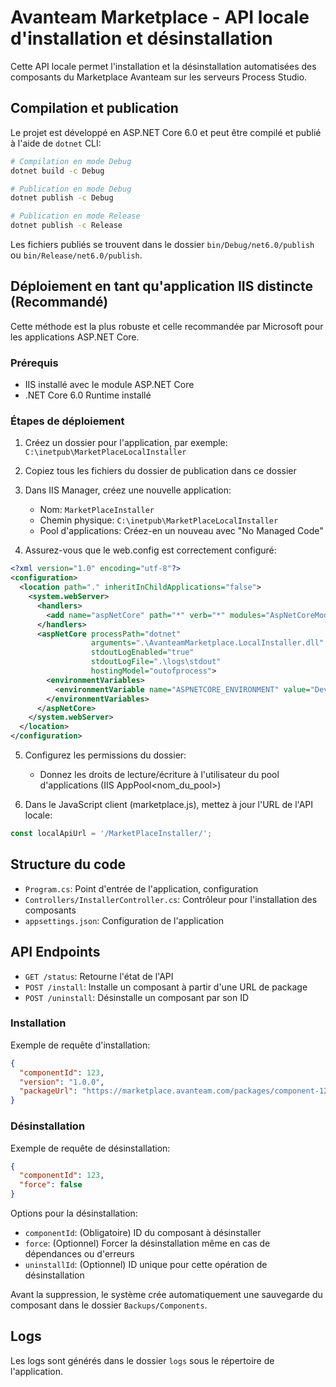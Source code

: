 # Avanteam Marketplace - API locale d'installation et désinstallation

Cette API locale permet l'installation et la désinstallation automatisées des composants du Marketplace Avanteam sur les serveurs Process Studio.

## Compilation et publication

Le projet est développé en ASP.NET Core 6.0 et peut être compilé et publié à l'aide de `dotnet` CLI:

```bash
# Compilation en mode Debug
dotnet build -c Debug

# Publication en mode Debug
dotnet publish -c Debug

# Publication en mode Release
dotnet publish -c Release
```

Les fichiers publiés se trouvent dans le dossier `bin/Debug/net6.0/publish` ou `bin/Release/net6.0/publish`.

## Déploiement en tant qu'application IIS distincte (Recommandé)

Cette méthode est la plus robuste et celle recommandée par Microsoft pour les applications ASP.NET Core.

### Prérequis
- IIS installé avec le module ASP.NET Core
- .NET Core 6.0 Runtime installé

### Étapes de déploiement
1. Créez un dossier pour l'application, par exemple: `C:\inetpub\MarketPlaceLocalInstaller`
2. Copiez tous les fichiers du dossier de publication dans ce dossier
3. Dans IIS Manager, créez une nouvelle application:
   - Nom: `MarketPlaceInstaller`
   - Chemin physique: `C:\inetpub\MarketPlaceLocalInstaller`
   - Pool d'applications: Créez-en un nouveau avec "No Managed Code"

4. Assurez-vous que le web.config est correctement configuré:
```xml
<?xml version="1.0" encoding="utf-8"?>
<configuration>
  <location path="." inheritInChildApplications="false">
    <system.webServer>
      <handlers>
        <add name="aspNetCore" path="*" verb="*" modules="AspNetCoreModuleV2" resourceType="Unspecified" />
      </handlers>
      <aspNetCore processPath="dotnet" 
                  arguments=".\AvanteamMarketplace.LocalInstaller.dll" 
                  stdoutLogEnabled="true" 
                  stdoutLogFile=".\logs\stdout" 
                  hostingModel="outofprocess">
        <environmentVariables>
          <environmentVariable name="ASPNETCORE_ENVIRONMENT" value="Development" />
        </environmentVariables>
      </aspNetCore>
    </system.webServer>
  </location>
</configuration>
```

5. Configurez les permissions du dossier:
   - Donnez les droits de lecture/écriture à l'utilisateur du pool d'applications (IIS AppPool\<nom_du_pool>)

6. Dans le JavaScript client (marketplace.js), mettez à jour l'URL de l'API locale:
```javascript
const localApiUrl = '/MarketPlaceInstaller/';
```

## Structure du code

- `Program.cs`: Point d'entrée de l'application, configuration
- `Controllers/InstallerController.cs`: Contrôleur pour l'installation des composants
- `appsettings.json`: Configuration de l'application

## API Endpoints

- `GET /status`: Retourne l'état de l'API
- `POST /install`: Installe un composant à partir d'une URL de package
- `POST /uninstall`: Désinstalle un composant par son ID

### Installation

Exemple de requête d'installation:
```json
{
  "componentId": 123,
  "version": "1.0.0",
  "packageUrl": "https://marketplace.avanteam.com/packages/component-123-1.0.0.zip"
}
```

### Désinstallation

Exemple de requête de désinstallation:
```json
{
  "componentId": 123,
  "force": false
}
```

Options pour la désinstallation:
- `componentId`: (Obligatoire) ID du composant à désinstaller
- `force`: (Optionnel) Forcer la désinstallation même en cas de dépendances ou d'erreurs
- `uninstallId`: (Optionnel) ID unique pour cette opération de désinstallation

Avant la suppression, le système crée automatiquement une sauvegarde du composant dans le dossier `Backups/Components`.

## Logs

Les logs sont générés dans le dossier `logs` sous le répertoire de l'application.
